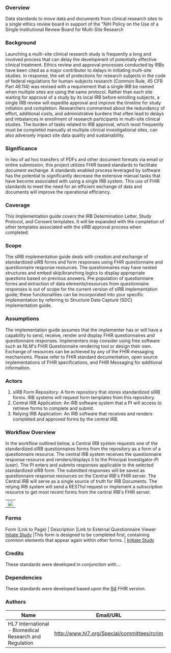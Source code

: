 ### Overview

Data standards to move data and documents from clinical research sites to a single ethics review board in support of the "NIH Policy on the Use of a Single Institutional Review Board for Multi-Site Research

### Background
Launching a multi-site clinical research study is frequently a long and involved process that can delay the development of potentially effective clinical treatment. Ethics review and approval processes conducted by IRBs have been cited as a major contributor to delays in initiating multi-site studies. In response, the set of protections for research subjects in the code of federal regulations for human-subjects research (Common Rule, 45 CFR Part 46.114) was revised with a requirement that a single IRB be named when multiple sites are using the same protocol. Rather than each site waiting for approval of a study by its local IRB before enrolling subjects, a single IRB review will expedite approval and improve the timeline for study initiation and completion. Researchers commented about the redundancy of effort, additional costs, and administrative burdens that often lead to delays and imbalances in enrollment of research participants in multi-site clinical studies. The burden of tasks related to IRB approval, which most frequently must be completed manually at multiple clinical investigational sites, can also adversely impact site data quality and sustainability.

### Significance
In lieu of ad hoc transfers of PDFs and other document formats via email or online submission, this project utilizes FHIR based standards to facilitate document exchange. A standards enabled process leveraged by software has the potential to significantly decrease the extensive manual tasks that have become associated with using a single IRB system. This use of FHIR standards to meet the need for an efficient exchange of data and documents will improve the operational efficiency. 

### Coverage
This Implementation guide covers the IRB Determination Letter, Study Protocol, and Consent templates. It will be expanded with the completion of other templates associated with the sIRB approval process when completed.

### Scope
The sIRB implementation guide deals with creation and exchange of standardized sIRB forms and form responses using FHIR questionnaire and questionnaire response resources. The questionnaires may have nested structures and embed skip/branching logics to display appropriate questions based on previous answers. Pre population of questionnaire forms and extraction of data elements/resources from questionnaire responses is out of scope for the current version of sIRB implementation guide; these functionalities can be incorporated into your specific implementation by referring to Structure Data Capture (SDC) implementation guide.

### Assumptions
The implementation guide assumes that the implementer has or will have a capability to send, receive, render and display FHIR questionnaires and questionnaire responses. Implementers may consider using free software such as NLM's FHIR Questionnaire rendering tool or design their own. Exchange of resources can be achieved by any of the FHIR messaging mechanisms. Please refer to FHIR standard documentation, open source implementations of FHIR specifications, and FHIR Messaging for additional information. 

### Actors
1. sIRB Form Repository: A form repository that stores standardized sIRB forms. IRB systems will request form templates from this repository.
2. Central IRB Application: An IRB software system that a PI will access to retrieve forms to complete and submit.
3. Relying IRB Application: An IRB software that receives and renders completed and approved forms by the central IRB.



### Workflow Overview

In the workflow outlined below, a Central IRB system requests one of the standardized sIRB questionnaires forms from the repository as a form of a questionnaire resource. The central IRB system receives the questionnaire response resource and renders/displays it to the Principal Investigator-PI (user). The PI enters and submits responses applicable to the selected standardized sIRB form. The submitted responses will be saved as questionnaire response resources on the Central IRB's FHIR server. The Central IRB will serve as a single source of truth for IRB Documents. The relying IRB system will send a RESTful request or implement a subscription resource to get most recent forms from the central IRB's FHIR server.

<table><tr><td><img src="sirb-dataflow.jpg" /></td></tr></table>

### Forms


Form (Link to Page) | Description |Link to External Questionnaire Viewer
[Intiate Study](https://build.fhir.org/ig/HL7/fhir-sirb/Questionnaire-sirb-initiate-study-questionnaire.html) |This form is designed to be completed first, containing common elements that appear again within other forms.  | [Initiate Study](https://lhncbc.github.io/questionnaire-viewer/?q=https://raw.githubusercontent.com/jdtopping/sIRB/master/input/resources/questionnaire/sirb-initiate-study-questionnaire.json)




### Credits
These standards were developed in conjunction with...

### Dependencies
These standards were developed based upon the [R4](http://hl7.org/fhir/R4/) FHIR version.






### Authors

<table>
<thead>
<tr>
<th>Name</th>
<th>Email/URL</th>
</tr>
</thead>
<tbody>
<tr>
<td>HL7 International - Biomedical Research and Regulation</td>
<td><a href="http://www.hl7.org/Special/committees/rcrim" target="_new">http://www.hl7.org/Special/committees/rcrim</a></td>
</tr>
</tbody>
</table>


